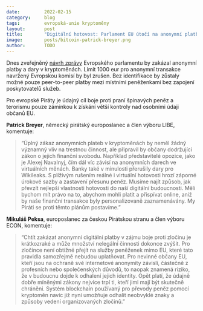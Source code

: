 ```yaml
---
date:         2022-02-15
category:     blog
tags:         evropská-unie kryptoměny
layout:       post
title:        "Digitální hotovost: Parlament EU útočí na anonymní platby v kryptoměnách"
image:        posts/bitcoin-patrick-breyer.png
author:       TODO
---
```


Dnes zveřejněný [návrh zprávy](https://www.europarl.europa.eu/doceo/document/CJ12-PR-704888_EN.pdf) Evropského parlamentu by zakázal anonymní platby a dary v kryptoměnách. Limit 1000 eur pro anonymní transakce navržený Evropskou komisí by byl zrušen. Bez identifikace by zůstaly možné pouze peer-to-peer platby mezi místními peněženkami bez zapojení poskytovatelů služeb.

Pro evropské Piráty je údajný cíl boje proti praní špinavých peněz a terorismu pouze záminkou k získání větší kontroly nad osobními údaji občanů EU.

**Patrick Breyer**, německý pirátský europoslanec a člen výboru LIBE, komentuje:

> “Úplný zákaz anonymních plateb v kryptoměnách by neměl žádný významný vliv na trestnou činnost, ale připravil by občany dodržující zákon o jejich finanční svobodu. Například představitelé opozice, jako je Alexej Navalnyj, čím dál víc závisí na anonymních darech ve virtuálních měnách. Banky také v minulosti přerušily dary pro Wikileaks. S plíživým rušením reálné i virtuální hotovosti hrozí záporné úrokové sazby a zastavení přesunu peněz. Musíme najít způsob, jak převzít nejlepší vlastnosti hotovosti do naší digitální budoucnosti. Měli bychom mít právo na to, abychom mohli platit a přispívat online, aniž by naše finanční transakce byly personalizovaně zaznamenávány. My Piráti se proti těmto plánům postavíme.”

**Mikuláš Peksa**, europoslanec za českou Pirátskou stranu a člen výboru ECON, komentuje:

> “Chtít zakázat anonymní digitální platby v zájmu boje proti zločinu je krátkozraké a může množství nelegální činnosti dokonce zvýšit. Pro zločince není obtížné přejít na služby peněženek mimo EU, které tato pravidla samozřejmě nebudou uplatňovat. Pro nevinné občany EU, kteří jsou na ochraně své internetové anonymity závislí, částečně z profesních nebo společenských důvodů, to naopak znamená riziko, že v budoucnu dojde k odhalení jejich identity. Opět platí, že údajně dobře míněnými zákony nejvíce trpí ti, kteří jimi mají být skutečně chráněni. Systém blockchain používaný pro převody peněz pomocí kryptoměn navíc již nyní umožňuje odhalit neobvyklé znaky a způsoby vedení organizovaných zločinů.”
 
